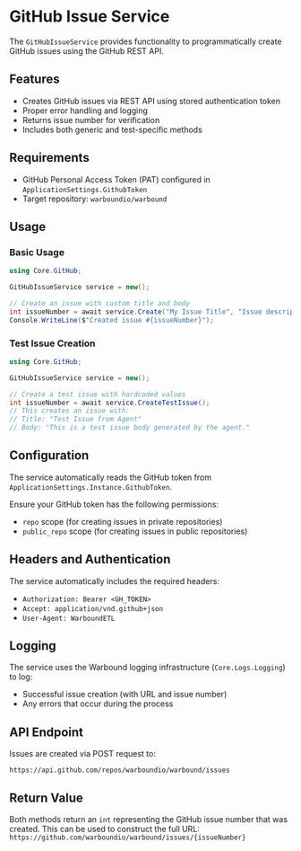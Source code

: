 # GitHub Issue Service

The `GitHubIssueService` provides functionality to programmatically create GitHub issues using the GitHub REST API.

## Features

- Creates GitHub issues via REST API using stored authentication token
- Proper error handling and logging
- Returns issue number for verification
- Includes both generic and test-specific methods

## Requirements

- GitHub Personal Access Token (PAT) configured in `ApplicationSettings.GithubToken`
- Target repository: `warboundio/warbound`

## Usage

### Basic Usage

```csharp
using Core.GitHub;

GitHubIssueService service = new();

// Create an issue with custom title and body
int issueNumber = await service.Create("My Issue Title", "Issue description goes here");
Console.WriteLine($"Created issue #{issueNumber}");
```

### Test Issue Creation

```csharp
using Core.GitHub;

GitHubIssueService service = new();

// Create a test issue with hardcoded values
int issueNumber = await service.CreateTestIssue();
// This creates an issue with:
// Title: "Test Issue from Agent"
// Body: "This is a test issue body generated by the agent."
```

## Configuration

The service automatically reads the GitHub token from `ApplicationSettings.Instance.GithubToken`. 

Ensure your GitHub token has the following permissions:
- `repo` scope (for creating issues in private repositories)
- `public_repo` scope (for creating issues in public repositories)

## Headers and Authentication

The service automatically includes the required headers:
- `Authorization: Bearer <GH_TOKEN>`
- `Accept: application/vnd.github+json`
- `User-Agent: WarboundETL`

## Logging

The service uses the Warbound logging infrastructure (`Core.Logs.Logging`) to log:
- Successful issue creation (with URL and issue number)
- Any errors that occur during the process

## API Endpoint

Issues are created via POST request to:
```
https://api.github.com/repos/warboundio/warbound/issues
```

## Return Value

Both methods return an `int` representing the GitHub issue number that was created. This can be used to construct the full URL: `https://github.com/warboundio/warbound/issues/{issueNumber}`